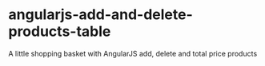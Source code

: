 # angularjs-add-and-delete-products-table
A little shopping basket with AngularJS add, delete and total price products
